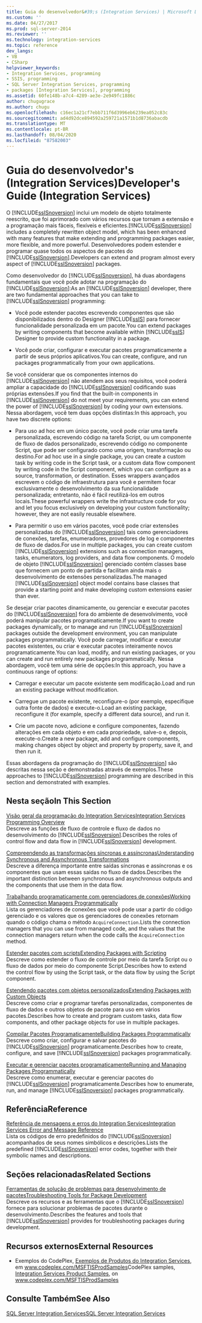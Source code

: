 ```yaml
---
title: Guia do desenvolvedor&#39;s (Integration Services) | Microsoft Docs
ms.custom: ''
ms.date: 04/27/2017
ms.prod: sql-server-2014
ms.reviewer: ''
ms.technology: integration-services
ms.topic: reference
dev_langs:
- VB
- CSharp
helpviewer_keywords:
- Integration Services, programming
- SSIS, programming
- SQL Server Integration Services, programming
- packages [Integration Services], programming
ms.assetid: 60fe148b-a7c4-4289-ae3e-2e949fc1886c
author: chugugrace
ms.author: chugu
ms.openlocfilehash: c16ec1a21cf7ebb711f6d3996eb6239ea052c83c
ms.sourcegitcommit: ad4d92dce894592a259721a1571b1d8736abacdb
ms.translationtype: MT
ms.contentlocale: pt-BR
ms.lasthandoff: 08/04/2020
ms.locfileid: "87582003"
---
```

# <a name="developer39s-guide-integration-services"></a><span data-ttu-id="a2604-102">Guia do desenvolvedor&#39;s (Integration Services)</span><span class="sxs-lookup"><span data-stu-id="a2604-102">Developer&#39;s Guide (Integration Services)</span></span>
  <span data-ttu-id="a2604-103">O [!INCLUDE[ssISnoversion](../includes/ssisnoversion-md.md)] inclui um modelo de objeto totalmente reescrito, que foi aprimorado com vários recursos que tornam a extensão e a programação mais fáceis, flexíveis e eficientes.</span><span class="sxs-lookup"><span data-stu-id="a2604-103">[!INCLUDE[ssISnoversion](../includes/ssisnoversion-md.md)] includes a completely rewritten object model, which has been enhanced with many features that make extending and programming packages easier, more flexible, and more powerful.</span></span> <span data-ttu-id="a2604-104">Desenvolvedores podem estender e programar quase todos os aspectos de pacotes do [!INCLUDE[ssISnoversion](../includes/ssisnoversion-md.md)].</span><span class="sxs-lookup"><span data-stu-id="a2604-104">Developers can extend and program almost every aspect of [!INCLUDE[ssISnoversion](../includes/ssisnoversion-md.md)] packages.</span></span>  
  
 <span data-ttu-id="a2604-105">Como desenvolvedor do [!INCLUDE[ssISnoversion](../includes/ssisnoversion-md.md)], há duas abordagens fundamentais que você pode adotar na programação do [!INCLUDE[ssISnoversion](../includes/ssisnoversion-md.md)]:</span><span class="sxs-lookup"><span data-stu-id="a2604-105">As an [!INCLUDE[ssISnoversion](../includes/ssisnoversion-md.md)] developer, there are two fundamental approaches that you can take to [!INCLUDE[ssISnoversion](../includes/ssisnoversion-md.md)] programming:</span></span>  
  
-   <span data-ttu-id="a2604-106">Você pode estender pacotes escrevendo componentes que são disponibilizados dentro do Designer [!INCLUDE[ssIS](../includes/ssis-md.md)] para fornecer funcionalidade personalizada em um pacote.</span><span class="sxs-lookup"><span data-stu-id="a2604-106">You can extend packages by writing components that become available within [!INCLUDE[ssIS](../includes/ssis-md.md)] Designer to provide custom functionality in a package.</span></span>  
  
-   <span data-ttu-id="a2604-107">Você pode criar, configurar e executar pacotes programaticamente a partir de seus próprios aplicativos.</span><span class="sxs-lookup"><span data-stu-id="a2604-107">You can create, configure, and run packages programmatically from your own applications.</span></span>  
  
 <span data-ttu-id="a2604-108">Se você considerar que os componentes internos do [!INCLUDE[ssISnoversion](../includes/ssisnoversion-md.md)] não atendem aos seus requisitos, você poderá ampliar a capacidade do [!INCLUDE[ssISnoversion](../includes/ssisnoversion-md.md)] codificando suas próprias extensões.</span><span class="sxs-lookup"><span data-stu-id="a2604-108">If you find that the built-in components in [!INCLUDE[ssISnoversion](../includes/ssisnoversion-md.md)] do not meet your requirements, you can extend the power of [!INCLUDE[ssISnoversion](../includes/ssisnoversion-md.md)] by coding your own extensions.</span></span> <span data-ttu-id="a2604-109">Nessa abordagem, você tem duas opções distintas:</span><span class="sxs-lookup"><span data-stu-id="a2604-109">In this approach, you have two discrete options:</span></span>  
  
-   <span data-ttu-id="a2604-110">Para uso ad hoc em um único pacote, você pode criar uma tarefa personalizada, escrevendo código na tarefa Script, ou um componente de fluxo de dados personalizado, escrevendo código no componente Script, que pode ser configurado como uma origem, transformação ou destino.</span><span class="sxs-lookup"><span data-stu-id="a2604-110">For ad hoc use in a single package, you can create a custom task by writing code in the Script task, or a custom data flow component by writing code in the Script component, which you can configure as a source, transformation, or destination.</span></span> <span data-ttu-id="a2604-111">Esses wrappers avançados escrevem o código de infraestrutura para você e permitem focar exclusivamente o desenvolvimento da sua funcionalidade personalizada; entretanto, não é fácil reutilizá-los em outros locais.</span><span class="sxs-lookup"><span data-stu-id="a2604-111">These powerful wrappers write the infrastructure code for you and let you focus exclusively on developing your custom functionality; however, they are not easily reusable elsewhere.</span></span>  
  
-   <span data-ttu-id="a2604-112">Para permitir o uso em vários pacotes, você pode criar extensões personalizadas do [!INCLUDE[ssISnoversion](../includes/ssisnoversion-md.md)] tais como gerenciadores de conexões, tarefas, enumeradores, provedores de log e componentes de fluxo de dados.</span><span class="sxs-lookup"><span data-stu-id="a2604-112">For use in multiple packages, you can create custom [!INCLUDE[ssISnoversion](../includes/ssisnoversion-md.md)] extensions such as connection managers, tasks, enumerators, log providers, and data flow components.</span></span> <span data-ttu-id="a2604-113">O modelo de objeto [!INCLUDE[ssISnoversion](../includes/ssisnoversion-md.md)] gerenciado contém classes base que fornecem um ponto de partida e facilitam ainda mais o desenvolvimento de extensões personalizadas.</span><span class="sxs-lookup"><span data-stu-id="a2604-113">The managed [!INCLUDE[ssISnoversion](../includes/ssisnoversion-md.md)] object model contains base classes that provide a starting point and make developing custom extensions easier than ever.</span></span>  
  
 <span data-ttu-id="a2604-114">Se desejar criar pacotes dinamicamente, ou gerenciar e executar pacotes do [!INCLUDE[ssISnoversion](../includes/ssisnoversion-md.md)] fora do ambiente de desenvolvimento, você poderá manipular pacotes programaticamente.</span><span class="sxs-lookup"><span data-stu-id="a2604-114">If you want to create packages dynamically, or to manage and run [!INCLUDE[ssISnoversion](../includes/ssisnoversion-md.md)] packages outside the development environment, you can manipulate packages programmatically.</span></span> <span data-ttu-id="a2604-115">Você pode carregar, modificar e executar pacotes existentes, ou criar e executar pacotes inteiramente novos programaticamente.</span><span class="sxs-lookup"><span data-stu-id="a2604-115">You can load, modify, and run existing packages, or you can create and run entirely new packages programmatically.</span></span> <span data-ttu-id="a2604-116">Nessa abordagem, você tem uma série de opções:</span><span class="sxs-lookup"><span data-stu-id="a2604-116">In this approach, you have a continuous range of options:</span></span>  
  
-   <span data-ttu-id="a2604-117">Carregar e executar um pacote existente sem modificação.</span><span class="sxs-lookup"><span data-stu-id="a2604-117">Load and run an existing package without modification.</span></span>  
  
-   <span data-ttu-id="a2604-118">Carregue um pacote existente, reconfigure-o (por exemplo, especifique outra fonte de dados) e execute-o.</span><span class="sxs-lookup"><span data-stu-id="a2604-118">Load an existing package, reconfigure it (for example, specify a different data source), and run it.</span></span>  
  
-   <span data-ttu-id="a2604-119">Crie um pacote novo, adicione e configure componentes, fazendo alterações em cada objeto e em cada propriedade, salve-o e, depois, execute-o.</span><span class="sxs-lookup"><span data-stu-id="a2604-119">Create a new package, add and configure components, making changes object by object and property by property, save it, and then run it.</span></span>  
  
 <span data-ttu-id="a2604-120">Essas abordagens da programação do [!INCLUDE[ssISnoversion](../includes/ssisnoversion-md.md)] são descritas nessa seção e demonstradas através de exemplos.</span><span class="sxs-lookup"><span data-stu-id="a2604-120">These approaches to [!INCLUDE[ssISnoversion](../includes/ssisnoversion-md.md)] programming are described in this section and demonstrated with examples.</span></span>  
  
## <a name="in-this-section"></a><span data-ttu-id="a2604-121">Nesta seção</span><span class="sxs-lookup"><span data-stu-id="a2604-121">In This Section</span></span>  
 [<span data-ttu-id="a2604-122">Visão geral da programação do Integration Services</span><span class="sxs-lookup"><span data-stu-id="a2604-122">Integration Services Programming Overview</span></span>](integration-services-programming-overview.md)  
 <span data-ttu-id="a2604-123">Descreve as funções de fluxo de controle e fluxo de dados no desenvolvimento do [!INCLUDE[ssISnoversion](../includes/ssisnoversion-md.md)].</span><span class="sxs-lookup"><span data-stu-id="a2604-123">Describes the roles of control flow and data flow in [!INCLUDE[ssISnoversion](../includes/ssisnoversion-md.md)] development.</span></span>  
  
 [<span data-ttu-id="a2604-124">Compreendendo as transformações síncronas e assíncronas</span><span class="sxs-lookup"><span data-stu-id="a2604-124">Understanding Synchronous and Asynchronous Transformations</span></span>](understanding-synchronous-and-asynchronous-transformations.md)  
 <span data-ttu-id="a2604-125">Descreve a diferença importante entre saídas síncronas e assíncronas e os componentes que usam essas saídas no fluxo de dados.</span><span class="sxs-lookup"><span data-stu-id="a2604-125">Describes the important distinction between synchronous and asynchronous outputs and the components that use them in the data flow.</span></span>  
  
 [<span data-ttu-id="a2604-126">Trabalhando programaticamente com gerenciadores de conexões</span><span class="sxs-lookup"><span data-stu-id="a2604-126">Working with Connection Managers Programmatically</span></span>](working-with-connection-managers-programmatically.md)  
 <span data-ttu-id="a2604-127">Lista os gerenciadores de conexões que você pode usar a partir do código gerenciado e os valores que os gerenciadores de conexões retornam quando o código chama o método `AcquireConnection`.</span><span class="sxs-lookup"><span data-stu-id="a2604-127">Lists the connection managers that you can use from managed code, and the values that the connection managers return when the code calls the `AcquireConnection` method.</span></span>  
  
 [<span data-ttu-id="a2604-128">Estender pacotes com scripts</span><span class="sxs-lookup"><span data-stu-id="a2604-128">Extending Packages with Scripting</span></span>](extending-packages-scripting/extending-packages-with-scripting.md)  
 <span data-ttu-id="a2604-129">Descreve como estender o fluxo de controle por meio da tarefa Script ou o fluxo de dados por meio do componente Script.</span><span class="sxs-lookup"><span data-stu-id="a2604-129">Describes how to extend the control flow by using the Script task, or the data flow by using the Script component.</span></span>  
  
 [<span data-ttu-id="a2604-130">Estendendo pacotes com objetos personalizados</span><span class="sxs-lookup"><span data-stu-id="a2604-130">Extending Packages with Custom Objects</span></span>](extending-packages-custom-objects/extending-packages-with-custom-objects.md)  
 <span data-ttu-id="a2604-131">Descreve como criar e programar tarefas personalizadas, componentes de fluxo de dados e outros objetos de pacote para uso em vários pacotes.</span><span class="sxs-lookup"><span data-stu-id="a2604-131">Describes how to create and program custom tasks, data flow components, and other package objects for use in multiple packages.</span></span>  
  
 [<span data-ttu-id="a2604-132">Compilar Pacotes Programaticamente</span><span class="sxs-lookup"><span data-stu-id="a2604-132">Building Packages Programmatically</span></span>](building-packages-programmatically/building-packages-programmatically.md)  
 <span data-ttu-id="a2604-133">Descreve como criar, configurar e salvar pacotes do [!INCLUDE[ssISnoversion](../includes/ssisnoversion-md.md)] programaticamente.</span><span class="sxs-lookup"><span data-stu-id="a2604-133">Describes how to create, configure, and save [!INCLUDE[ssISnoversion](../includes/ssisnoversion-md.md)] packages programmatically.</span></span>  
  
 [<span data-ttu-id="a2604-134">Executar e gerenciar pacotes programaticamente</span><span class="sxs-lookup"><span data-stu-id="a2604-134">Running and Managing Packages Programmatically</span></span>](run-manage-packages-programmatically/running-and-managing-packages-programmatically.md)  
 <span data-ttu-id="a2604-135">Descreve como enumerar, executar e gerenciar pacotes do [!INCLUDE[ssISnoversion](../includes/ssisnoversion-md.md)] programaticamente.</span><span class="sxs-lookup"><span data-stu-id="a2604-135">Describes how to enumerate, run, and manage [!INCLUDE[ssISnoversion](../includes/ssisnoversion-md.md)] packages programmatically.</span></span>  
  
## <a name="reference"></a><span data-ttu-id="a2604-136">Referência</span><span class="sxs-lookup"><span data-stu-id="a2604-136">Reference</span></span>  
 [<span data-ttu-id="a2604-137">Referência de mensagens e erros do Integration Services</span><span class="sxs-lookup"><span data-stu-id="a2604-137">Integration Services Error and Message Reference</span></span>](integration-services-error-and-message-reference.md)  
 <span data-ttu-id="a2604-138">Lista os códigos de erro predefinidos do [!INCLUDE[ssISnoversion](../includes/ssisnoversion-md.md)] acompanhados de seus nomes simbólicos e descrições.</span><span class="sxs-lookup"><span data-stu-id="a2604-138">Lists the predefined [!INCLUDE[ssISnoversion](../includes/ssisnoversion-md.md)] error codes, together with their symbolic names and descriptions.</span></span>  
  
## <a name="related-sections"></a><span data-ttu-id="a2604-139">Seções relacionadas</span><span class="sxs-lookup"><span data-stu-id="a2604-139">Related Sections</span></span>  
 [<span data-ttu-id="a2604-140">Ferramentas de solução de problemas para desenvolvimento de pacotes</span><span class="sxs-lookup"><span data-stu-id="a2604-140">Troubleshooting Tools for Package Development</span></span>](troubleshooting/troubleshooting-tools-for-package-development.md)  
 <span data-ttu-id="a2604-141">Descreve os recursos e as ferramentas que o [!INCLUDE[ssISnoversion](../includes/ssisnoversion-md.md)] fornece para solucionar problemas de pacotes durante o desenvolvimento.</span><span class="sxs-lookup"><span data-stu-id="a2604-141">Describes the features and tools that [!INCLUDE[ssISnoversion](../includes/ssisnoversion-md.md)] provides for troubleshooting packages during development.</span></span>  
  
## <a name="external-resources"></a><span data-ttu-id="a2604-142">Recursos externos</span><span class="sxs-lookup"><span data-stu-id="a2604-142">External Resources</span></span>  
  
-   <span data-ttu-id="a2604-143">Exemplos do CodePlex, [Exemplos de Produtos do Integration Services](https://go.microsoft.com/fwlink/?LinkID=131204), em www.codeplex.com/MSFTISProdSamples</span><span class="sxs-lookup"><span data-stu-id="a2604-143">CodePlex samples, [Integration Services Product Samples](https://go.microsoft.com/fwlink/?LinkID=131204), on www.codeplex.com/MSFTISProdSamples</span></span>  
  
## <a name="see-also"></a><span data-ttu-id="a2604-144">Consulte Também</span><span class="sxs-lookup"><span data-stu-id="a2604-144">See Also</span></span>  
 [<span data-ttu-id="a2604-145">SQL Server Integration Services</span><span class="sxs-lookup"><span data-stu-id="a2604-145">SQL Server Integration Services</span></span>](sql-server-integration-services.md)  
  
  
